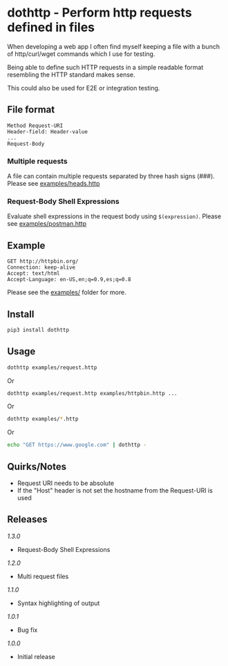 # dothttp - Perform http requests defined in files
When developing a web app I often find myself keeping a file with a bunch of http/curl/wget commands which I use for testing.

Being able to define such HTTP requests in a simple readable format resembling the HTTP standard makes sense.

This could also be used for E2E or integration testing.

## File format
```
Method Request-URI
Header-field: Header-value
...
Request-Body
```

### Multiple requests
A file can contain multiple requests separated by three hash signs (###). Please see [examples/heads.http](examples/heads.http)

### Request-Body Shell Expressions 
Evaluate shell expressions in the request body using ```$(expression)```. Please see [examples/postman.http](examples/postman.http)

## Example
```
GET http://httpbin.org/
Connection: keep-alive
Accept: text/html
Accept-Language: en-US,en;q=0.9,es;q=0.8
```
Please see the [examples/](examples/) folder for more.

## Install
```bash
pip3 install dothttp
```

## Usage
```bash
dothttp examples/request.http
```
Or
```bash
dothttp examples/request.http examples/httpbin.http ...
```
Or
```bash
dothttp examples/*.http
```
Or
```bash
echo "GET https://www.google.com" | dothttp -
```

## Quirks/Notes
* Request URI needs to be absolute
* If the "Host" header is not set the hostname from the Request-URI is used

## Releases
*1.3.0*
- Request-Body Shell Expressions

*1.2.0*
- Multi request files

*1.1.0*
- Syntax highlighting of output

*1.0.1*
- Bug fix

*1.0.0*
- Initial release
